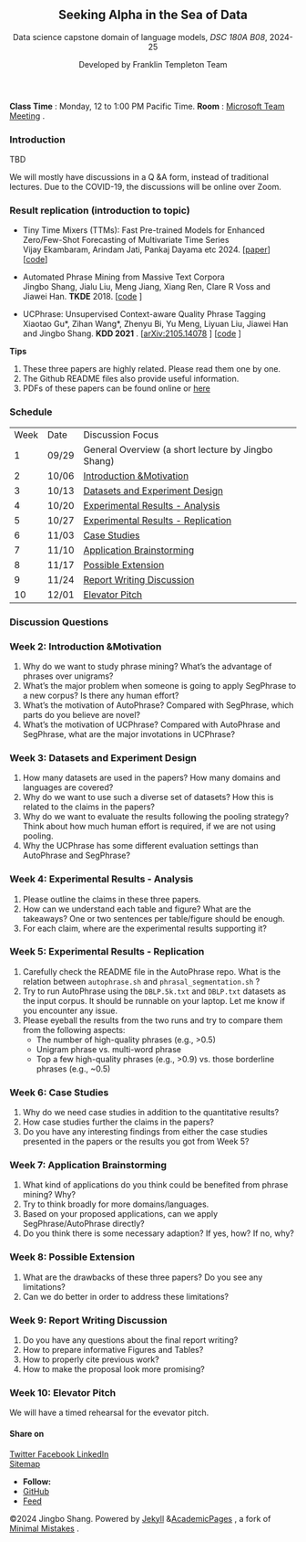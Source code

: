 <!doctype html>
<html lang="en" class="no-js">
    <head>
        <meta charset="utf-8">
        <!-- begin SEO -->
        <title>2021-Fall-DSC180A02-Capstone: Text Mining and NLP - Jingbo Shang</title>
        <meta property="og:locale" content="en-US">
        <meta property="og:site_name" content="Jingbo Shang">
        <meta property="og:title" content="2021-Fall-DSC180A02-Capstone: Text Mining and NLP">
        <link rel="canonical" href="https://shangjingbo1226.github.io/teaching/2021-fall-DSC180a-capstone">
        <meta property="og:url" content="https://shangjingbo1226.github.io/teaching/2021-fall-DSC180a-capstone">
        <meta property="og:description" content="Class Time: Wednesdays, 1 to 1:50 PM Pacific Time. Room: https://ucsd.zoom.us/j/91491702947.">
        <meta property="og:type" content="article">
        <meta property="article:published_time" content="2021-09-29T00:00:00-07:00">
        <script type="application/ld+json">
            {
                "@context": "http://schema.org",
                "@type": "Person",
                "name": "Jingbo Shang",
                "url": "https://shangjingbo1226.github.io",
                "sameAs": null
            }</script>
        <!-- end SEO -->
        <link href="https://shangjingbo1226.github.io/feed.xml" type="application/atom+xml" rel="alternate" title="Jingbo Shang Feed">
        <!-- http://t.co/dKP3o1e -->
        <meta name="HandheldFriendly" content="True">
        <meta name="MobileOptimized" content="320">
        <meta name="viewport" content="width=device-width, initial-scale=1.0">
        <script>
            document.documentElement.className = document.documentElement.className.replace(/\bno-js\b/g, '') + ' js ';
        </script>
        <!-- For all browsers -->
        <link rel="stylesheet" href="https://shangjingbo1226.github.io/assets/css/main.css">
        <meta http-equiv="cleartype" content="on">
        <!-- start custom head snippets -->
        <link rel="apple-touch-icon" sizes="57x57" href="https://shangjingbo1226.github.io/images/apple-touch-icon-57x57.png?v=M44lzPylqQ">
        <link rel="apple-touch-icon" sizes="60x60" href="https://shangjingbo1226.github.io/images/apple-touch-icon-60x60.png?v=M44lzPylqQ">
        <link rel="apple-touch-icon" sizes="72x72" href="https://shangjingbo1226.github.io/images/apple-touch-icon-72x72.png?v=M44lzPylqQ">
        <link rel="apple-touch-icon" sizes="76x76" href="https://shangjingbo1226.github.io/images/apple-touch-icon-76x76.png?v=M44lzPylqQ">
        <link rel="apple-touch-icon" sizes="114x114" href="https://shangjingbo1226.github.io/images/apple-touch-icon-114x114.png?v=M44lzPylqQ">
        <link rel="apple-touch-icon" sizes="120x120" href="https://shangjingbo1226.github.io/images/apple-touch-icon-120x120.png?v=M44lzPylqQ">
        <link rel="apple-touch-icon" sizes="144x144" href="https://shangjingbo1226.github.io/images/apple-touch-icon-144x144.png?v=M44lzPylqQ">
        <link rel="apple-touch-icon" sizes="152x152" href="https://shangjingbo1226.github.io/images/apple-touch-icon-152x152.png?v=M44lzPylqQ">
        <link rel="apple-touch-icon" sizes="180x180" href="https://shangjingbo1226.github.io/images/apple-touch-icon-180x180.png?v=M44lzPylqQ">
        <link rel="icon" type="image/png" href="https://shangjingbo1226.github.io/images/favicon-32x32.png?v=M44lzPylqQ" sizes="32x32">
        <link rel="icon" type="image/png" href="https://shangjingbo1226.github.io/images/android-chrome-192x192.png?v=M44lzPylqQ" sizes="192x192">
        <link rel="icon" type="image/png" href="https://shangjingbo1226.github.io/images/favicon-96x96.png?v=M44lzPylqQ" sizes="96x96">
        <link rel="icon" type="image/png" href="https://shangjingbo1226.github.io/images/favicon-16x16.png?v=M44lzPylqQ" sizes="16x16">
        <link rel="manifest" href="https://shangjingbo1226.github.io/images/manifest.json?v=M44lzPylqQ">
        <link rel="mask-icon" href="https://shangjingbo1226.github.io/images/safari-pinned-tab.svg?v=M44lzPylqQ" color="#000000">
        <link rel="shortcut icon" href="/images/favicon.ico?v=M44lzPylqQ">
        <meta name="msapplication-TileColor" content="#000000">
        <meta name="msapplication-TileImage" content="https://shangjingbo1226.github.io/images/mstile-144x144.png?v=M44lzPylqQ">
        <meta name="msapplication-config" content="https://shangjingbo1226.github.io/images/browserconfig.xml?v=M44lzPylqQ">
        <meta name="theme-color" content="#ffffff">
        <link rel="stylesheet" href="https://shangjingbo1226.github.io/assets/css/academicons.css"/>
        <script type="text/x-mathjax-config">
             MathJax.Hub.Config({ TeX: { equationNumbers: { autoNumber: "all" } } }); 
        </script>
        <script type="text/x-mathjax-config">
             MathJax.Hub.Config({ tex2jax: { inlineMath: [ ['$','$'], ["\\(","\\)"] ], processEscapes: true } }); 
        </script>
        <script src='https://cdnjs.cloudflare.com/ajax/libs/mathjax/2.7.4/latest.js?config=TeX-MML-AM_CHTML' async></script>
        <!-- end custom head snippets -->
    </head>
    <body>
        <!--[if lt IE 9]><div class="notice--danger align-center" style="margin: 0;">You are using an <strong>outdated</strong> browser. Please <a href="http://browsehappy.com/">upgrade your browser</a> to improve your experience.</div><![endif]-->
        <div class="masthead">
            <div class="masthead__inner-wrap">
                <div class="masthead__menu">      
                </div>
            </div>
        </div>
        <div id="main" role="main">
            <div class="sidebar sticky">
                <div itemscope itemtype="http://schema.org/Person">     
                </div>
            </div>
            <article class="page" itemscope itemtype="http://schema.org/CreativeWork">
                <meta itemprop="headline" content="Seeking Alpha in the Sea of Data">
                <meta itemprop="description" content="Class Time: Wednesdays, 1 to 1:50 PM Pacific Time. Room: https://ucsd.zoom.us/j/91491702947.">
                <meta itemprop="datePublished" content="September 29, 2021">
                <div class="page__inner-wrap">
                    <header>
                        <h1 class="page__title" itemprop="headline">Seeking Alpha in the Sea of Data</h1>
                        <p>
                            Data science capstone domain of language models, <i>DSC 180A B08</i>, 2024-25
                        </p>
                        <p>
                            Developed by Franklin Templeton Team
                        </p>
                    </header>
                    <section class="page__content" itemprop="text">
                        <p>
                            <strong>Class Time</strong>
                            : Monday, 12 to 1:00 PM Pacific Time. <strong>Room</strong>
                            : <a href="https://teams.microsoft.com/l/meetup-join/19%3ameeting_NzQ3NzFhZGMtYzY5Zi00MmYzLWE4NDctNTc5ZDYxZDlhNzVk%40thread.v2/0?context=%7b%22Tid%22%3a%22b9b831a9-6c10-40bf-86f3-489ed83c81e8%22%2c%22Oid%22%3a%22e8db23f3-1909-4d69-8e5a-d836ee645a42%22%7d">Microsoft Team Meeting</a>
                            .
                        </p>
                        <h1 id="overview">Introduction</h1>
                        <p>TBD</p>
                        <p>We will mostly have discussions in a Q &amp;A form, instead of traditional lectures. Due to the COVID-19, the discussions will be online over Zoom.</p>
                        <h1 id="papers-to-read">Result replication (introduction to topic)</h1>
                        <ul>
                            <li>
                                <p>
                                    Tiny Time Mixers (TTMs): Fast Pre-trained Models for Enhanced Zero/Few-Shot Forecasting of Multivariate Time Series <br/>
                                    Vijay Ekambaram, Arindam Jati, Pankaj Dayama etc 2024. [<a href="https://arxiv.org/pdf/2401.03955">paper</a>] [<a href="https://github.com/ibm-granite/granite-tsfm">code</a>]
                                </p>
                            </li>
                            <li>
                                <p>
                                    Automated Phrase Mining from Massive Text Corpora <br/>
                                    Jingbo Shang, Jialu Liu, Meng Jiang, Xiang Ren, Clare R Voss and Jiawei Han. <strong>TKDE</strong>
                                    2018. [<a href="https://github.com/shangjingbo1226/AutoPhrase">code</a>
                                    ]
                                </p>
                            </li>
                            <li>
                                <p>
                                    UCPhrase: Unsupervised Context-aware Quality Phrase Tagging <br/>
                                    Xiaotao Gu*, Zihan Wang*, Zhenyu Bi, Yu Meng, Liyuan Liu, Jiawei Han and Jingbo Shang. <strong>KDD 2021</strong>
                                    . [<a href="https://arxiv.org/abs/2105.14078">arXiv:2105.14078</a>
                                    ] [<a href="https://github.com/xgeric/UCPhrase-exp">code</a>
                                    ]
                                </p>
                            </li>
                        </ul>
                        <p>
                            <strong>Tips</strong>
                        </p>
                        <ol>
                            <li>These three papers are highly related. Please read them one by one.</li>
                            <li>The Github README files also provide useful information.</li>
                            <li>
                                PDFs of these papers can be found online or <a href="https://www.dropbox.com/sh/42hsaq4zsod7j8w/AACv2e2FJPjIDOVvYP22GmrVa?dl=0">here</a>
                            </li>
                        </ol>
                        <h1 id="schedule">Schedule</h1>
                        <table>
                            <tbody>
                                <tr>
                                    <td>Week</td>
                                    <td>Date</td>
                                    <td>Discussion Focus</td>
                                </tr>
                                <tr>
                                    <td>1</td>
                                    <td>09/29</td>
                                    <td>General Overview (a short lecture by Jingbo Shang)</td>
                                </tr>
                                <tr>
                                    <td>2</td>
                                    <td>10/06</td>
                                    <td>
                                        <a href="#week2">Introduction &amp;Motivation</a>
                                    </td>
                                </tr>
                                <tr>
                                    <td>3</td>
                                    <td>10/13</td>
                                    <td>
                                        <a href="#week3">Datasets and Experiment Design</a>
                                    </td>
                                </tr>
                                <tr>
                                    <td>4</td>
                                    <td>10/20</td>
                                    <td>
                                        <a href="#week4">Experimental Results - Analysis</a>
                                    </td>
                                </tr>
                                <tr>
                                    <td>5</td>
                                    <td>10/27</td>
                                    <td>
                                        <a href="#week5">Experimental Results - Replication</a>
                                    </td>
                                </tr>
                                <tr>
                                    <td>6</td>
                                    <td>11/03</td>
                                    <td>
                                        <a href="#week6">Case Studies</a>
                                    </td>
                                </tr>
                                <tr>
                                    <td>7</td>
                                    <td>11/10</td>
                                    <td>
                                        <a href="#week7">Application Brainstorming</a>
                                    </td>
                                </tr>
                                <tr>
                                    <td>8</td>
                                    <td>11/17</td>
                                    <td>
                                        <a href="#week8">Possible Extension</a>
                                    </td>
                                </tr>
                                <tr>
                                    <td>9</td>
                                    <td>11/24</td>
                                    <td>
                                        <a href="#week9">Report Writing Discussion</a>
                                    </td>
                                </tr>
                                <tr>
                                    <td>10</td>
                                    <td>12/01</td>
                                    <td>
                                        <a href="#week10">Elevator Pitch</a>
                                    </td>
                                </tr>
                            </tbody>
                        </table>
                        <h1 id="discussion-questions">Discussion Questions</h1>
                        <h3 id="week2">Week 2: Introduction &amp;Motivation</h3>
                        <ol>
                            <li>Why do we want to study phrase mining? What’s the advantage of phrases over unigrams?</li>
                            <li>What’s the major problem when someone is going to apply SegPhrase to a new corpus? Is there any human effort?</li>
                            <li>What’s the motivation of AutoPhrase? Compared with SegPhrase, which parts do you believe are novel?</li>
                            <li>What’s the motivation of UCPhrase? Compared with AutoPhrase and SegPhrase, what are the major invotations in UCPhrase?</li>
                        </ol>
                        <h3 id="week3">Week 3: Datasets and Experiment Design</h3>
                        <ol>
                            <li>How many datasets are used in the papers? How many domains and languages are covered?</li>
                            <li>Why do we want to use such a diverse set of datasets? How this is related to the claims in the papers?</li>
                            <li>Why do we want to evaluate the results following the pooling strategy? Think about how much human effort is required, if we are not using pooling.</li>
                            <li>Why the UCPhrase has some different evaluation settings than AutoPhrase and SegPhrase?</li>
                        </ol>
                        <h3 id="week4">Week 4: Experimental Results - Analysis</h3>
                        <ol>
                            <li>Please outline the claims in these three papers.</li>
                            <li>How can we understand each table and figure? What are the takeaways? One or two sentences per table/figure should be enough.</li>
                            <li>For each claim, where are the experimental results supporting it?</li>
                        </ol>
                        <h3 id="week5">Week 5: Experimental Results - Replication</h3>
                        <ol>
                            <li>
                                Carefully check the README file in the AutoPhrase repo. What is the relation between <code class="language-plaintext highlighter-rouge">autophrase.sh</code>
                                and <code class="language-plaintext highlighter-rouge">phrasal_segmentation.sh</code>
                                ?
                            </li>
                            <li>
                                Try to run AutoPhrase using the <code class="language-plaintext highlighter-rouge">DBLP.5k.txt</code>
                                and <code class="language-plaintext highlighter-rouge">DBLP.txt</code>
                                datasets as the input corpus. It should be runnable on your laptop. Let me know if you encounter any issue.
                            </li>
                            <li>
                                Please eyeball the results from the two runs and try to compare them from the following aspects:
                                <ul>
                                    <li>The number of high-quality phrases (e.g., &gt;0.5)</li>
                                    <li>Unigram phrase vs. multi-word phrase</li>
                                    <li>Top a few high-quality phrases (e.g., &gt;0.9) vs. those borderline phrases (e.g., ~0.5)</li>
                                </ul>
                            </li>
                        </ol>
                        <h3 id="week6">Week 6: Case Studies</h3>
                        <ol>
                            <li>Why do we need case studies in addition to the quantitative results?</li>
                            <li>How case studies further the claims in the papers?</li>
                            <li>Do you have any interesting findings from either the case studies presented in the papers or the results you got from Week 5?</li>
                        </ol>
                        <h3 id="week7">Week 7: Application Brainstorming</h3>
                        <ol>
                            <li>What kind of applications do you think could be benefited from phrase mining? Why?</li>
                            <li>Try to think broadly for more domains/languages.</li>
                            <li>Based on your proposed applications, can we apply SegPhrase/AutoPhrase directly?</li>
                            <li>Do you think there is some necessary adaption? If yes, how? If no, why?</li>
                        </ol>
                        <h3 id="week8">Week 8: Possible Extension</h3>
                        <ol>
                            <li>What are the drawbacks of these three papers? Do you see any limitations?</li>
                            <li>Can we do better in order to address these limitations?</li>
                        </ol>
                        <h3 id="week9">Week 9: Report Writing Discussion</h3>
                        <ol>
                            <li>Do you have any questions about the final report writing?</li>
                            <li>How to prepare informative Figures and Tables?</li>
                            <li>How to properly cite previous work?</li>
                            <li>How to make the proposal look more promising?</li>
                        </ol>
                        <h3 id="week10">Week 10: Elevator Pitch</h3>
                        <p>We will have a timed rehearsal for the evevator pitch.</p>
                    </section>
                    <footer class="page__meta"></footer>
                    <section class="page__share">
                        <h4 class="page__share-title">Share on</h4>
                        <a href="https://twitter.com/intent/tweet?text=https://shangjingbo1226.github.io/teaching/2021-fall-DSC180a-capstone" class="btn btn--twitter" title="Share on Twitter">
                            <i class="fab fa-twitter" aria-hidden="true"></i>
                            <span>Twitter</span>
                        </a>
                        <a href="https://www.facebook.com/sharer/sharer.php?u=https://shangjingbo1226.github.io/teaching/2021-fall-DSC180a-capstone" class="btn btn--facebook" title="Share on Facebook">
                            <i class="fab fa-facebook" aria-hidden="true"></i>
                            <span>Facebook</span>
                        </a>
                        <a href="https://www.linkedin.com/shareArticle?mini=true&url=https://shangjingbo1226.github.io/teaching/2021-fall-DSC180a-capstone" class="btn btn--linkedin" title="Share on LinkedIn">
                            <i class="fab fa-linkedin" aria-hidden="true"></i>
                            <span>LinkedIn</span>
                        </a>
                    </section>
                    <!--<nav class="pagination"> <a href="https://shangjingbo1226.github.io/teaching/2021-spring-CSE151A-ML" class="pagination--pager" title="2021-Spring-CSE151A-Introduction to Machine Learning ">Previous</a> <a href="https://shangjingbo1226.github.io/teaching/2022-winter-MGTA415-Unstructured-Data" class="pagination--pager" title="2022-Winter-MGTA415-Analyzing Unstructured Data ">Next</a></nav>-->
                </div>
            </article>
            <!-- -->
        </div>
        <div class="page__footer">
            <footer>
                <!-- start custom footer snippets -->
                <a href="/sitemap/">Sitemap</a>
                <!-- end custom footer snippets -->
                <div class="page__footer-follow">
                    <ul class="social-icons">
                        <li>
                            <strong>Follow:</strong>
                        </li>
                        <li>
                            <a href="http://github.com/shangjingbo1226">
                                <i class="fab fa-github" aria-hidden="true"></i>
                                GitHub
                            </a>
                        </li>
                        <li>
                            <a href="https://shangjingbo1226.github.io/feed.xml">
                                <i class="fa fa-fw fa-rss-square" aria-hidden="true"></i>
                                Feed
                            </a>
                        </li>
                    </ul>
                </div>
                <div class="page__footer-copyright">
                    &copy;2024 Jingbo Shang. Powered by <a href="http://jekyllrb.com" rel="nofollow">Jekyll</a>
                    &amp;<a href="https://github.com/academicpages/academicpages.github.io">AcademicPages</a>
                    , a fork of <a href="https://mademistakes.com/work/minimal-mistakes-jekyll-theme/" rel="nofollow">Minimal Mistakes</a>
                    .
                </div>
            </footer>
        </div>
        <script src="https://shangjingbo1226.github.io/assets/js/main.min.js"></script>
        <script>
            (function(i, s, o, g, r, a, m) {
                i['GoogleAnalyticsObject'] = r;
                i[r] = i[r] || function() {
                    (i[r].q = i[r].q || []).push(arguments)
                }
                ,
                i[r].l = 1 * new Date();
                a = s.createElement(o),
                m = s.getElementsByTagName(o)[0];
                a.async = 1;
                a.src = g;
                m.parentNode.insertBefore(a, m)
            }
            )(window, document, 'script', '//www.google-analytics.com/analytics.js', 'ga');
            ga('create', '', 'auto');
            ga('send', 'pageview');
        </script>
    </body>
</html>
